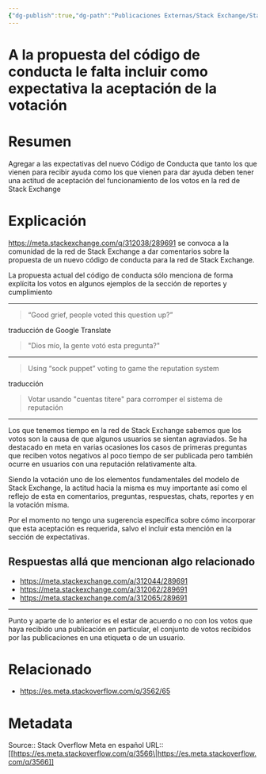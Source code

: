 ```yaml
---
{"dg-publish":true,"dg-path":"Publicaciones Externas/Stack Exchange/Stack Overflow en español/Stack Overflow en español Meta/es.meta.stackoverflow.com-3566.md","permalink":"/publicaciones-externas/stack-exchange/stack-overflow-en-espanol/stack-overflow-en-espanol-meta/es-meta-stackoverflow-com-3566/","title":"A la propuesta del código de conducta le falta incluir como expectativa la aceptación de la votación","hide":true,"noteIcon":"default","created":"2024-04-03T12:49:10.729-06:00","updated":"2024-04-05T16:44:03.545-06:00"}
---
```


# A la propuesta del código de conducta le falta incluir como expectativa la aceptación de la votación

# Resumen
Agregar a las expectativas del nuevo Código de Conducta que tanto los que vienen para recibir ayuda como los que vienen para dar ayuda deben tener una actitud de aceptación del funcionamiento de los votos en la red de Stack Exchange

# Explicación
https://meta.stackexchange.com/q/312038/289691 se convoca a la comunidad de la red de Stack Exchange a dar comentarios sobre la propuesta de un nuevo código de conducta para la red de Stack Exchange.

La propuesta actual del código de conducta sólo menciona de forma explícita los votos en algunos ejemplos de la sección de reportes y cumplimiento

<hr>

> “Good grief, people voted this question up?”

traducción de Google Translate

> "Dios mío, la gente votó esta pregunta?"

<hr>

> Using “sock puppet” voting to game the reputation system

traducción

> Votar usando "cuentas títere" para corromper el sistema de reputación

<hr>

Los que tenemos tiempo en la red de Stack Exchange sabemos que los votos son la causa de que algunos usuarios se sientan agraviados. Se ha destacado en meta en varias ocasiones los casos de primeras preguntas que reciben votos negativos al poco tiempo de ser publicada pero también ocurre en usuarios con una reputación relativamente alta.

Siendo la votación uno de los elementos fundamentales del modelo de Stack Exchange, la actitud hacia la misma es muy importante así como el reflejo de esta en comentarios, preguntas, respuestas, chats, reportes y en la votación misma.

Por el momento no tengo una sugerencia específica sobre cómo incorporar que esta aceptación es requerida, salvo el incluir esta mención en la sección de expectativas.

## Respuestas allá que mencionan algo relacionado

- https://meta.stackexchange.com/a/312044/289691
- https://meta.stackexchange.com/a/312062/289691
- https://meta.stackexchange.com/a/312065/289691

-----
Punto y aparte de lo anterior es el estar de acuerdo o no con los votos que haya recibido una publicación en particular, el conjunto de votos recibidos por las publicaciones en una etiqueta o de un usuario.

# Relacionado

- https://es.meta.stackoverflow.com/q/3562/65

# Metadata
Source:: Stack Overflow Meta en español
URL:: [[https://es.meta.stackoverflow.com/q/3566\|https://es.meta.stackoverflow.com/q/3566]]

